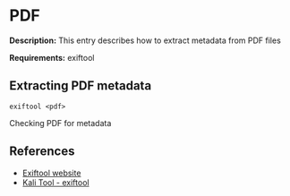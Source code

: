 # PDF

**Description:** This entry describes how to extract metadata from PDF files

**Requirements:** exiftool

## Extracting PDF metadata

```
exiftool <pdf>
```

Checking PDF for metadata
  
## References
* [Exiftool website](https://exiftool.org/)
* [Kali Tool - exiftool](https://www.kali.org/tools/libimage-exiftool-perl/)
